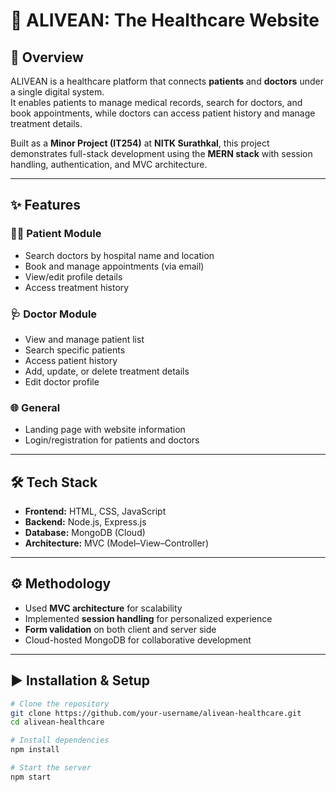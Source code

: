 # 🏥 ALIVEAN: The Healthcare Website  

## 📌 Overview  
ALIVEAN is a healthcare platform that connects **patients** and **doctors** under a single digital system.  
It enables patients to manage medical records, search for doctors, and book appointments, while doctors can access patient history and manage treatment details.  

Built as a **Minor Project (IT254)** at **NITK Surathkal**, this project demonstrates full-stack development using the **MERN stack** with session handling, authentication, and MVC architecture.  

---

## ✨ Features  

### 👨‍⚕️ Patient Module  
- Search doctors by hospital name and location  
- Book and manage appointments (via email)  
- View/edit profile details  
- Access treatment history  

### 🩺 Doctor Module  
- View and manage patient list  
- Search specific patients  
- Access patient history  
- Add, update, or delete treatment details  
- Edit doctor profile  

### 🌐 General  
- Landing page with website information  
- Login/registration for patients and doctors  

---

## 🛠️ Tech Stack  
- **Frontend:** HTML, CSS, JavaScript  
- **Backend:** Node.js, Express.js  
- **Database:** MongoDB (Cloud)  
- **Architecture:** MVC (Model–View–Controller)  

---

## ⚙️ Methodology  
- Used **MVC architecture** for scalability  
- Implemented **session handling** for personalized experience  
- **Form validation** on both client and server side  
- Cloud-hosted MongoDB for collaborative development  

---

## ▶️ Installation & Setup  

```bash
# Clone the repository
git clone https://github.com/your-username/alivean-healthcare.git
cd alivean-healthcare

# Install dependencies
npm install

# Start the server
npm start
